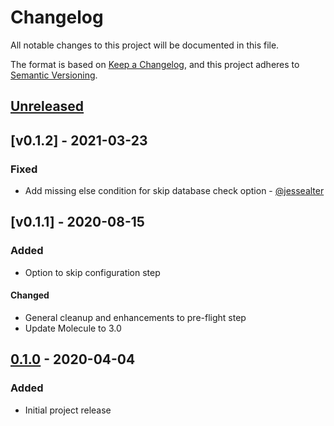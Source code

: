 # Changelog
All notable changes to this project will be documented in this file.

The format is based on [Keep a Changelog](https://keepachangelog.com/en/1.0.0/),
and this project adheres to [Semantic Versioning](https://semver.org/spec/v2.0.0.html).

## [Unreleased]

## [v0.1.2] - 2021-03-23
### Fixed
- Add missing else condition for skip database check option - [@jessealter](https://github.com/jessealter)

## [v0.1.1] - 2020-08-15
### Added
- Option to skip configuration step

#### Changed
- General cleanup and enhancements to pre-flight step
- Update Molecule to 3.0

## [0.1.0] - 2020-04-04
### Added
- Initial project release


[Unreleased]: https://github.com/rchouinard/ansible-role-wordpress/compare/v0.1.2...HEAD
[0.1.2]: https://github.com/rchouinard/ansible-role-wordpress/compare/v0.1.1...v0.1.2
[0.1.1]: https://github.com/rchouinard/ansible-role-wordpress/compare/v0.1.0...v0.1.1
[0.1.0]: https://github.com/rchouinard/ansible-role-wordpress/releases/tag/v0.1.0
